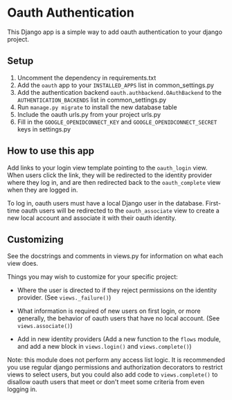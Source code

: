 # Oauth Authentication

This Django app is a simple way to add oauth authentication to your django 
project.

## Setup

1. Uncomment the dependency in requirements.txt
2. Add the `oauth` app to your `INSTALLED_APPS` list in common_settings.py
3. Add the authentication backend `oauth.authbackend.OAuthBackend` to the 
`AUTHENTICATION_BACKENDS` list in common_settings.py
4. Run `manage.py migrate` to install the new database table
5. Include the oauth urls.py from your project urls.py
6. Fill in the `GOOGLE_OPENIDCONNECT_KEY` and `GOOGLE_OPENIDCONNECT_SECRET` 
keys in settings.py

## How to use this app

Add links to your login view template pointing to the `oauth_login` view. 
When users click the link, they will be redirected to the identity provider 
where they log in, and are then redirected back to the `oauth_complete` view 
when they are logged in.

To log in, oauth users must have a local Django user in the database. 
First-time oauth users will be redirected to the `oauth_associate` view to 
create a new local account and associate it with their oauth identity.

## Customizing

See the docstrings and comments in views.py for information on what each view
does.

Things you may wish to customize for your specific project:

* Where the user is directed to if they reject permissions on the identity 
provider. (See `views._failure()`)

* What information is required of new users on first login, or more 
generally, the behavior of oauth users that have no local account. (See
`views.associate()`)

* Add in new identity providers (Add a new function to the `flows` module, 
and add a new block in `views.login()` and `views.complete()`)

Note: this module does not perform any access list logic. It is recommended 
you use regular django permissions and authorization decorators to restrict 
views to select users, but you could also add code to `views.complete()` to 
disallow oauth users that meet or don't meet some criteria from even logging in.